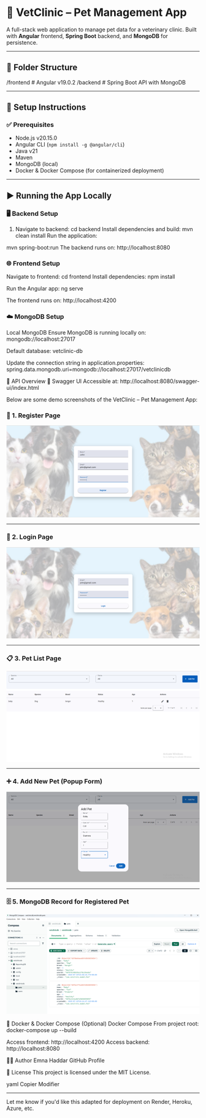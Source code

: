 # 🐾 VetClinic – Pet Management App

A full-stack web application to manage pet data for a veterinary clinic. Built with **Angular** frontend, **Spring Boot** backend, and **MongoDB** for persistence.

---

## 📁 Folder Structure

/frontend # Angular v19.0.2 
/backend # Spring Boot API with MongoDB

---

## 🚀 Setup Instructions

### ✅ Prerequisites

- Node.js v20.15.0
- Angular CLI (`npm install -g @angular/cli`)
- Java v21
- Maven
- MongoDB (local)
- Docker & Docker Compose (for containerized deployment)

---

## ▶️ Running the App Locally

### 🖥️ Backend Setup

1. Navigate to backend:
   cd backend
Install dependencies and build:
mvn clean install
Run the application:

mvn spring-boot:run
The backend runs on:
http://localhost:8080


### 🌐 Frontend Setup
Navigate to frontend:
cd frontend
Install dependencies:
npm install

Run the Angular app:
ng serve

The frontend runs on:
http://localhost:4200


### ☁️ MongoDB Setup
Local MongoDB
Ensure MongoDB is running locally on:
mongodb://localhost:27017

Default database: vetclinic-db

Update the connection string in application.properties:
spring.data.mongodb.uri=mongodb://localhost:27017/vetclinicdb

📡 API Overview
🧪 Swagger UI
Accessible at:
http://localhost:8080/swagger-ui/index.html

Below are some demo screenshots of the VetClinic – Pet Management App:

### 📝 1. Register Page
![Register Page](demo-screenshots/register.png)

---

### 🔐 2. Login Page
![Login Page](demo-screenshots/login.png)

---

### 📋 3. Pet List Page
![Pet List Page](demo-screenshots/pet-list.png)

---

### ➕ 4. Add New Pet (Popup Form)
![Add New Pet Popup](demo-screenshots/add-pet-popup.png)

---

### 🗄️ 5. MongoDB Record for Registered Pet
![MongoDB Record](demo-screenshots/mongodb-record.png)


🐳 Docker & Docker Compose (Optional)
Docker Compose
From project root:
docker-compose up --build

Access frontend: http://localhost:4200
Access backend: http://localhost:8080

👨‍💻 Author
Emna Haddar
GitHub Profile

📄 License
This project is licensed under the MIT License.

yaml
Copier
Modifier

---

Let me know if you'd like this adapted for deployment on Render, Heroku, Azure, etc.
